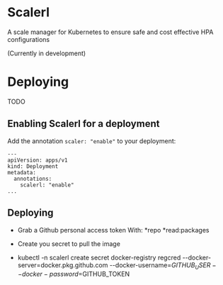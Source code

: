 # Scalerl

A scale manager for Kubernetes to ensure safe and cost effective HPA configurations

(Currently in development)

# Deploying

TODO

## Enabling Scalerl for a deployment

Add the annotation `scaler: "enable"` to your deployment:

```
---
apiVersion: apps/v1
kind: Deployment
metadata:
  annotations:
    scalerl: "enable"
...
```


## Deploying

* Grab a Github personal access token
  With: *repo *read:packages

* Create you secret to pull the image

* kubectl -n scalerl create secret docker-registry regcred --docker-server=docker.pkg.github.com --docker-username=$GITHUB_USER --docker-password=$GITHUB_TOKEN
